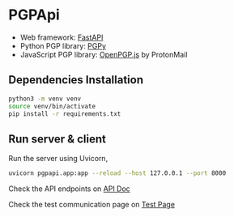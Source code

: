 # PGPApi

* Web framework: [FastAPI](https://fastapi.tiangolo.com/)
* Python PGP library: [PGPy](https://pgpy.readthedocs.io/en/latest/)
* JavaScript PGP library: [OpenPGP.js](https://openpgpjs.org/) by ProtonMail


## Dependencies Installation

```sh
python3 -m venv venv
source venv/bin/activate
pip install -r requirements.txt
```

## Run server & client

Run the server using Uvicorn,

```sh
uvicorn pgpapi.app:app --reload --host 127.0.0.1 --port 8000
```

Check the API endpoints on [API Doc](http://localhost:8000/docs)

Check the test communication page on [Test Page](http://localhost:8000/)
